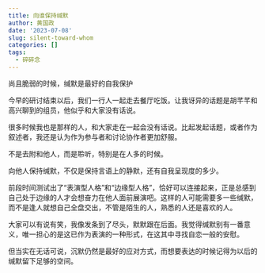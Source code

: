 ```yaml
---
title: 向谁保持缄默
author: 黄国政
date: '2023-07-08'
slug: silent-toward-whom
categories: []
tags:
  - 碎碎念
---
```


尚且脆弱的时候，缄默是最好的自我保护

<!--more-->

今早的研讨结束以后，我们一行人一起走去餐厅吃饭。让我讶异的话题是胡芊芊和高兴聊到的组员，他似乎和大家没有话说。

很多时候我也是那样的人，和大家走在一起会没有话说。比起发起话题，或者作为叙述者，我还是认为作为参与者和讨论协作者更加舒服。

不是去附和他人，而是聆听，特别是在人多的时候。

向他人保持缄默，不仅是保持言语上的静默，还有自我呈现度的多少。

前段时间测试出了“表演型人格”和“边缘型人格”，恰好可以连接起来，正是总感到自己处于边缘的人才会想奋力在他人面前展演吧。这样的人可能需要多一些缄默，而不是逢人就想自己全盘交出，不管是陌生的人，熟悉的人还是喜欢的人。

大家可以有说有笑，我像发条到了尽头，默默跟在后面。我觉得缄默别有一番意义，唯一担心的是这已作为表演的一种形式，在这其中寻找自恋一般的安慰。

但当实在无话可说，沉默仍然是最好的应对方式，而想要表达的时候记得为以后的缄默留下足够的空间。